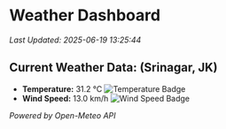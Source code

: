 
# Weather Dashboard

_Last Updated: 2025-06-19 13:25:44_

## Current Weather Data: (Srinagar, JK)
- **Temperature:** 31.2 °C ![Temperature Badge](https://img.shields.io/badge/Temperature-High%20Temp-orange)
- **Wind Speed:** 13.0 km/h ![Wind Speed Badge](https://img.shields.io/badge/Wind%20Speed-Light%20Wind-blue)

*Powered by Open-Meteo API*

